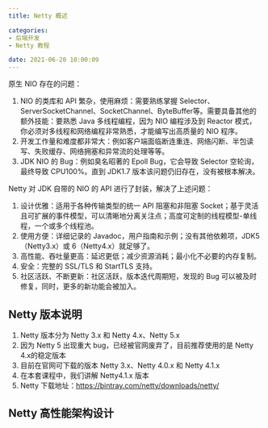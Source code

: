 ```yaml
---
title: Netty 概述

categories:
- 后端开发
- Netty 教程

date: 2021-06-20 10:00:09
---
```

原生 NIO 存在的问题：
1. NIO 的类库和 API 繁杂，使用麻烦：需要熟练掌握 Selector、ServerSocketChannel、SocketChannel、ByteBuffer等。需要具备其他的额外技能：要熟悉 Java 多线程编程，因为 NIO 编程涉及到 Reactor 模式，你必须对多线程和网络编程非常熟悉，才能编写出高质量的 NIO 程序。
1. 开发工作量和难度都非常大：例如客户端面临断连重连、网络闪断、半包读写、失败缓存、网络拥塞和异常流的处理等等。
1. JDK NIO 的 Bug：例如臭名昭著的 Epoll Bug，它会导致 Selector 空轮询，最终导致 CPU100%。直到 JDK1.7 版本该问题仍旧存在，没有被根本解决。

Netty 对 JDK 自带的 NIO 的 API 进行了封装，解决了上述问题：
1. 设计优雅：适用于各种传输类型的统一 API 阻塞和非阻塞 Socket；基于灵活且可扩展的事件模型，可以清晰地分离关注点；高度可定制的线程模型-单线程，一个或多个线程池。
1. 使用方便：详细记录的 Javadoc，用户指南和示例；没有其他依赖项，JDK5（Netty3.x）或 6（Netty4.x）就足够了。
1. 高性能、吞吐量更高：延迟更低；减少资源消耗；最小化不必要的内存复制。
1. 安全：完整的 SSL/TLS 和 StartTLS 支持。
1. 社区活跃、不断更新：社区活跃，版本迭代周期短，发现的 Bug 可以被及时修复，同时，更多的新功能会被加入。

## Netty 版本说明
1. Netty 版本分为 Netty 3.x 和 Netty 4.x、Netty 5.x
1. 因为 Netty 5 出现重大 bug，已经被官网废弃了，目前推荐使用的是 Netty 4.x的稳定版本
1. 目前在官网可下载的版本 Netty 3.x、Netty 4.0.x 和 Netty 4.1.x
1. 在本套课程中，我们讲解 Netty4.1.x 版本
1. Netty 下载地址：https://bintray.com/netty/downloads/netty/

## Netty 高性能架构设计
